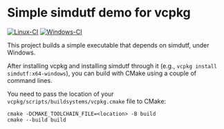 # Simple simdutf demo for vcpkg
[![Linux-CI](https://github.com/simdutf/simdutf-vcpkg/actions/workflows/linux.yml/badge.svg)](https://github.com/simdutf/simdutf-vcpkg/actions/workflows/linux.yml)
[![Windows-CI](https://github.com/simdutf/simdutf-vcpkg/actions/workflows/ci.yml/badge.svg)](https://github.com/simdutf/simdutf-vcpkg/actions/workflows/ci.yml)

This project builds a simple executable that
depends on simdutf, under Windows. 

After installing vcpkg and installing
simdutf through it (e.g., `vcpkg install simdutf:x64-windows`), you can build with CMake using a couple of command lines.

You need to pass the location of your `vcpkg/scripts/buildsystems/vcpkg.cmake`  file to CMake:

```
cmake -DCMAKE_TOOLCHAIN_FILE=<location> -B build
cmake --build build
```
